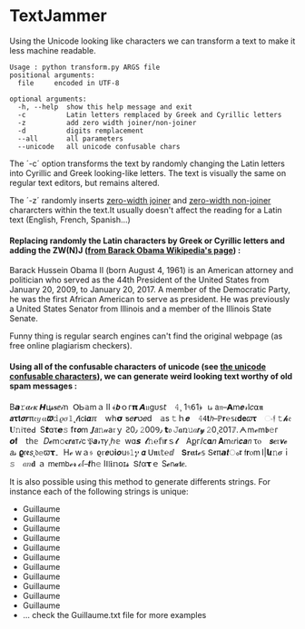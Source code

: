 # TextJammer

Using the Unicode looking like characters we can transform a text to make it less machine readable.
~~~
Usage : python transform.py ARGS file
positional arguments:
  file     encoded in UTF-8

optional arguments:
  -h, --help  show this help message and exit
  -c          Latin letters remplaced by Greek and Cyrillic letters
  -z          add zero width joiner/non-joiner
  -d          digits remplacement
  --all       all parameters
  --unicode   all unicode confusable chars
~~~


The ´-c´ option transforms the text by randomly changing the Latin letters into Cyrillic and Greek looking-like letters. The text is visually the same on regular text editors, but remains altered. 

The ´-z´ randomly inserts [zero-width joiner][4] and [zero-width non-joiner][3] chararcters within the text.It usually doesn't affect the reading for a Latin text (English, French, Spanish...)

#### Replacing randomly the Latin characters by Greek or Cyrillic letters and adding the ZW(N)J ([from Barack Obama Wikipedia's page][2]) :

Β‍а‌r‍а‍с‍k‌ Η‌u‍ѕ‍ѕ‍е‍і‍n‌ О‌b‌а‌m‍а‍ І‍І‍ (b‌ο‍r‌n‍ Α‌u‍g‍u‍ѕ‍t‌ 4, 1961) і‍ѕ‌ а‌n‌ А‍m‌е‌r‍і‍с‌а‍n‌ а‌t‌t‍о‌r‌n‌е‌y‍ а‌n‌d‌ р‍ο‍l‍і‌t‍і‍с‌і‍а‌n‌ w‍h‍ο‍ ѕ‌е‌r‌v‍е‌d‌ а‌ѕ‍ t‌h‌е‍ 44t‍h‌ Ρ‍r‍е‍ѕ‍і‌d‌е‌n‌t‍ ο‍f‍ t‌h‌е‌ U‌n‌і‍t‍е‌d‍ Ѕ‌t‍а‍t‍е‍ѕ‌ f‍r‍ο‌m‍ Ј‌а‍n‌u‌а‍r‍y‍ 20, 2009, t‍ο‍ Ј‍а‌n‌u‍а‍r‍y‌ 20, 2017. А‌ m‌е‌m‍b‍е‍r‌ о‌f‍ t‍h‍е‍ D‍е‍m‍ο‌с‍r‌а‍t‌і‌с‍ Ρ‍а‍r‌t‍y‌, h‌е‍ w‌а‍ѕ‌ t‌h‌е‍ f‍і‍r‍ѕ‍t‌ Α‍f‍r‌і‍с‍а‌n‌ А‍m‍е‍r‌і‌с‍а‌n‌ t‌ο‍ ѕ‌е‍r‍v‌е‍ а‍ѕ‌ р‍r‍е‍ѕ‌і‌d‍е‌n‍t‌. Η‌е‌ w‌а‍ѕ‍ р‌r‌е‍v‌і‍ο‌u‌ѕ‌l‌y‌ а‍ U‌n‌і‌t‍е‌d‍ Ѕ‍t‌а‌t‍е‌ѕ‍ Ѕ‍е‌n‍а‍t‌ο‌r‌ f‌r‌о‍m‍ І‌l‍l‌і‍n‍ο‌і‍ѕ‌ а‌n‌d‍ а‌ m‌е‌m‌b‍е‌r‍ ο‌f‌ t‍h‌е‌ І‌l‌l‍і‍n‍ο‌і‍ѕ‌ Ѕ‌t‍а‌t‍е‍ Ѕ‍е‍n‌а‌t‌е‌.

Funny thing is regular search engines can't find the original webpage (as free online plagiarism checkers).

#### Using all of the confusable characters of unicode (see [the unicode confusable characters][1]), we can generate weird looking text worthy of old spam messages : 

Β𝙖𝚛𝜶𝒸𝜿 𝙃ц𝓼𝐬ⅇ𝒾ո  ՕᏏ𝕒mａ II ﴾𝙗ｏᴦ𝝿 𝘼𝔲ɡᴜ𝗌𝘵 𝟺¸ 1৭𝟨1﴿ ι𝓈 𝖺𝔫 𝗔m𝒆𝓇ӏ𝑐⍺𝖓 𝙖𝛕𝘁𝞼𝒓π𝔢𝑦 ⍺𝟉𝚍 𝜚𝜎𝟙˛𝓉𝖎𝖼𝗶𝞪ℼ wհ𝞂 ƽ𝑒𝙧ט𝑒𝖽 𝕒ѕ 𝚝ｈ𝒆 𝟺𝟦𝘁𝘩 ℙ𝐫℮𝕤𝜄𝐝𝐞𝜛𝛕 ං𝔣 𝚝𝓱𝔢 𝐔𝚗𝔦τеꓒ Ѕ𝙩ɑτ𝙚𝚜 ẝ𝖗𝞸m 𝑱𝘢𝚗𝓊а𝔯ｙ Ꙅ0٫ 𝟸00Ꝯ٫ 𝘁𝔬 𝙹𝒂ռ𝚞𝑎𝙧𝔂 𝟸0¸᠎Ꙅ01𝟟․ ᗅ mℯm𝖇𝚎ᴦ 𝙤𝐟 𝗍һ𝕖 𝐷𝓮m𝚘𝐜𝙧𝖆т𝒾ⅽ 𝔓𝙖𝓇т𝛾¸᠎ℎ𝕖  wɑ𝙨 𝓽𝚑℮᠎𝕗ı𝐫ｓ𝓽 Αքгⅈᴄ𝛂𝑛 𝚨m𝔢𝑟ⅰ𝙘𝒂𝘯 τⲟ 𝙨𝒆𝔯𝞶𝓮  𝘢𝓈 𝞎𝗋𝖊𝘴˛𝔡𝕖ϖ𝞃۔ Нℯ wａ𝔰 ϱⲅ𝙚ט𝐢𝒐ս𝔰𝟷𝜸 𝞪 𝖴𝖓⍳𝕥℮ⅆ 𝗦𝝉𝛂𝖙ℯ𝕤 Տ𝖊π𝙖𝒕ം𝖗 𝖿𝐫ⲟm I|𝗹𝞲𝚗𝝈ｉ𝚜 𝑎𝑛𝐝 ａ m𝐞m𝖻ℯ𝓻 ℴſ 𝒕հ𝚎 Iⵏ𝔩𝖎𝕟օɪ𝓼 Տ𝑡α𝞃ｅ Ѕ𝓮𝗇𝓪𝖙𝒆․


It is also possible using this method to generate differents strings.
For instance each of the following strings is unique:
* G‍u‍і‍l‍l‌а‌u‍m‌е
* G‌‍u‍‍і‍‍l‍‍l‍‌а‍‌u‌‍m‍‌е
* G‌‌‍u‌‍‍і‍‍‍l‌‍‍l‌‍‌а‌‍‌u‌‌‍m‍‍‌е
* G‌‌‌‍u‌‌‍‍і‍‍‍‍l‌‌‍‍l‌‌‍‌а‌‌‍‌u‌‌‌‍m‌‍‍‌е
* G‌‌‌‌‍u‌‌‌‍‍і‌‍‍‍‍l‍‌‌‍‍l‌‌‌‍‌а‍‌‌‍‌u‌‌‌‌‍m‌‌‍‍‌е
* G‌‌‌‌‌‍u‍‌‌‌‍‍і‌‌‍‍‍‍l‍‍‌‌‍‍l‌‌‌‌‍‌а‌‍‌‌‍‌u‌‌‌‌‌‍m‍‌‌‍‍‌е
* G‍‌‌‌‌‌‍u‌‍‌‌‌‍‍і‍‌‌‍‍‍‍l‌‍‍‌‌‍‍l‌‌‌‌‌‍‌а‍‌‍‌‌‍‌u‌‌‌‌‌‌‍m‌‍‌‌‍‍‌е
* G‌‍‌‌‌‌‌‍u‍‌‍‌‌‌‍‍і‌‍‌‌‍‍‍‍l‌‌‍‍‌‌‍‍l‍‌‌‌‌‌‍‌а‍‍‌‍‌‌‍‌u‍‌‌‌‌‌‌‍m‍‌‍‌‌‍‍‌е
* G‌‌‍‌‌‌‌‌‍u‌‍‌‍‌‌‌‍‍і‍‌‍‌‌‍‍‍‍l‍‌‌‍‍‌‌‍‍l‌‍‌‌‌‌‌‍‌а‍‍‍‌‍‌‌‍‌u‍‍‌‌‌‌‌‌‍m‍‍‌‍‌‌‍‍‌е
* G‍‌‌‍‌‌‌‌‌‍u‌‌‍‌‍‌‌‌‍‍і‌‍‌‍‌‌‍‍‍‍l‌‍‌‌‍‍‌‌‍‍l‍‌‍‌‌‌‌‌‍‌а‍‍‍‍‌‍‌‌‍‌u‌‍‍‌‌‌‌‌‌‍m‍‍‍‌‍‌‌‍‍‌е
* G‌‍‌‌‍‌‌‌‌‌‍u‌‌‌‍‌‍‌‌‌‍‍і‍‌‍‌‍‌‌‍‍‍‍l‌‌‍‌‌‍‍‌‌‍‍l‍‍‌‍‌‌‌‌‌‍‌а‍‍‍‍‍‌‍‌‌‍‌u‌‌‍‍‌‌‌‌‌‌‍m‌‍‍‍‌‍‌‌‍‍‌е
* ... check the Guillaume.txt file for more examples



[1]: http://www.unicode.org/Public/security/revision-03/confusablesSummary.txt "Unicode "
[2]: https://en.wikipedia.org/wiki/Barack_Obama "Obama"
[3]: https://en.wikipedia.org/wiki/Zero-width_non-joiner "ZWNJ"
[4]: https://en.wikipedia.org/wiki/Zero-width_joiner "ZWJ"

